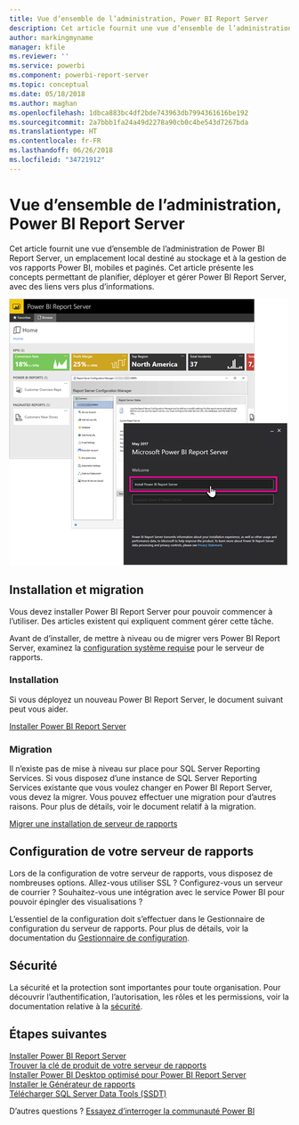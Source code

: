 ```yaml
---
title: Vue d’ensemble de l’administration, Power BI Report Server
description: Cet article fournit une vue d’ensemble de l’administration de Power BI Report Server, un emplacement local destiné au stockage et à la gestion de vos rapports Power BI, mobiles et paginés.
author: markingmyname
manager: kfile
ms.reviewer: ''
ms.service: powerbi
ms.component: powerbi-report-server
ms.topic: conceptual
ms.date: 05/18/2018
ms.author: maghan
ms.openlocfilehash: 1dbca883bc4df2bde743963db7994361616be192
ms.sourcegitcommit: 2a7bbb1fa24a49d2278a90cb0c4be543d7267bda
ms.translationtype: HT
ms.contentlocale: fr-FR
ms.lasthandoff: 06/26/2018
ms.locfileid: "34721912"
---
```

# <a name="admin-overview-power-bi-report-server"></a>Vue d’ensemble de l’administration, Power BI Report Server
Cet article fournit une vue d’ensemble de l’administration de Power BI Report Server, un emplacement local destiné au stockage et à la gestion de vos rapports Power BI, mobiles et paginés. Cet article présente les concepts permettant de planifier, déployer et gérer Power BI Report Server, avec des liens vers plus d’informations.

![](media/admin-handbook-overview/admin-handbook.png)



## <a name="installing-and-migration"></a>Installation et migration
Vous devez installer Power BI Report Server pour pouvoir commencer à l’utiliser. Des articles existent qui expliquent comment gérer cette tâche.

Avant de d’installer, de mettre à niveau ou de migrer vers Power BI Report Server, examinez la [configuration système requise](system-requirements.md) pour le serveur de rapports.

### <a name="installing"></a>Installation
Si vous déployez un nouveau Power BI Report Server, le document suivant peut vous aider. 

[Installer Power BI Report Server](install-report-server.md)

### <a name="migration"></a>Migration
Il n’existe pas de mise à niveau sur place pour SQL Server Reporting Services. Si vous disposez d’une instance de SQL Server Reporting Services existante que vous voulez changer en Power BI Report Server, vous devez la migrer. Vous pouvez effectuer une migration pour d’autres raisons. Pour plus de détails, voir le document relatif à la migration.

[Migrer une installation de serveur de rapports](migrate-report-server.md)

## <a name="configuring-your-report-server"></a>Configuration de votre serveur de rapports
Lors de la configuration de votre serveur de rapports, vous disposez de nombreuses options. Allez-vous utiliser SSL ? Configurez-vous un serveur de courrier ? Souhaitez-vous une intégration avec le service Power BI pour pouvoir épingler des visualisations ?

L’essentiel de la configuration doit s’effectuer dans le Gestionnaire de configuration du serveur de rapports. Pour plus de détails, voir la documentation du [Gestionnaire de configuration](https://docs.microsoft.com/sql/reporting-services/install-windows/reporting-services-configuration-manager-native-mode).

## <a name="security"></a>Sécurité
La sécurité et la protection sont importantes pour toute organisation. Pour découvrir l’authentification, l’autorisation, les rôles et les permissions, voir la documentation relative à la [sécurité](https://docs.microsoft.com/sql/reporting-services/security/reporting-services-security-and-protection).

## <a name="next-steps"></a>Étapes suivantes
[Installer Power BI Report Server](install-report-server.md)  
[Trouver la clé de produit de votre serveur de rapports](find-product-key.md)  
[Installer Power BI Desktop optimisé pour Power BI Report Server](install-powerbi-desktop.md)  
[Installer le Générateur de rapports](https://docs.microsoft.com/sql/reporting-services/install-windows/install-report-builder)  
[Télécharger SQL Server Data Tools (SSDT)](http://go.microsoft.com/fwlink/?LinkID=616714)

D’autres questions ? [Essayez d’interroger la communauté Power BI](https://community.powerbi.com/)

